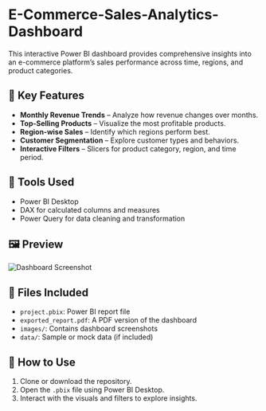 # E-Commerce-Sales-Analytics-Dashboard
This interactive Power BI dashboard provides comprehensive insights into an e-commerce platform’s sales performance across time, regions, and product categories.

## 📌 Key Features
- **Monthly Revenue Trends** – Analyze how revenue changes over months.
- **Top-Selling Products** – Visualize the most profitable products.
- **Region-wise Sales** – Identify which regions perform best.
- **Customer Segmentation** – Explore customer types and behaviors.
- **Interactive Filters** – Slicers for product category, region, and time period.

## 🔧 Tools Used
- Power BI Desktop
- DAX for calculated columns and measures
- Power Query for data cleaning and transformation

## 🖼️ Preview
![Dashboard Screenshot](images/dashboard.png)

## 📂 Files Included
- `project.pbix`: Power BI report file
- `exported_report.pdf`: A PDF version of the dashboard
- `images/`: Contains dashboard screenshots
- `data/`: Sample or mock data (if included)

## 📎 How to Use
1. Clone or download the repository.
2. Open the `.pbix` file using Power BI Desktop.
3. Interact with the visuals and filters to explore insights.
